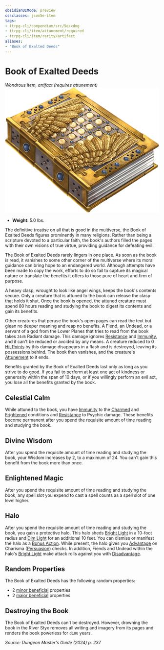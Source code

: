 ```yaml
---
obsidianUIMode: preview
cssclasses: json5e-item
tags:
- ttrpg-cli/compendium/src/5e/xdmg
- ttrpg-cli/item/attunement/required
- ttrpg-cli/item/rarity/artifact
aliases: 
- "Book of Exalted Deeds"
---
```

# Book of Exalted Deeds
*Wondrous item, artifact (requires attunement)*  
![](Інструменти%20ДМ/CLI/items/img/book-of-exalted-deeds.webp#right)

- **Weight**: 5.0 lbs.

The definitive treatise on all that is good in the multiverse, the Book of Exalted Deeds figures prominently in many religions. Rather than being a scripture devoted to a particular faith, the book's authors filled the pages with their own visions of true virtue, providing guidance for defeating evil.

The Book of Exalted Deeds rarely lingers in one place. As soon as the book is read, it vanishes to some other corner of the multiverse where its moral guidance can bring hope to an endangered world. Although attempts have been made to copy the work, efforts to do so fail to capture its magical nature or translate the benefits it offers to those pure of heart and firm of purpose.

A heavy clasp, wrought to look like angel wings, keeps the book's contents secure. Only a creature that is attuned to the book can release the clasp that holds it shut. Once the book is opened, the attuned creature must spend 80 hours reading and studying the book to digest its contents and gain its benefits.

Other creatures that peruse the book's open pages can read the text but glean no deeper meaning and reap no benefits. A Fiend, an Undead, or a servant of a god from the Lower Planes that tries to read from the book takes `24d6` Radiant damage. This damage ignores [Resistance](Інструменти%20ДМ/CLI/rules/variant-rules/resistance-xphb.md) and [Immunity](Інструменти%20ДМ/CLI/rules/variant-rules/immunity-xphb.md), and it can't be reduced or avoided by any means. A creature reduced to 0 [Hit Points](Інструменти%20ДМ/CLI/rules/variant-rules/hit-points-xphb.md) by this damage disappears in a flash and is destroyed, leaving its possessions behind. The book then vanishes, and the creature's [Attunement](Інструменти%20ДМ/CLI/rules/variant-rules/attunement-xphb.md) to it ends.

Benefits granted by the Book of Exalted Deeds last only as long as you strive to do good. If you fail to perform at least one act of kindness or generosity within the span of 10 days, or if you willingly perform an evil act, you lose all the benefits granted by the book.

## Celestial Calm

While attuned to the book, you have [Immunity](Інструменти%20ДМ/CLI/rules/variant-rules/immunity-xphb.md) to the [Charmed](Інструменти%20ДМ/CLI/rules/conditions.md#Charmed) and [Frightened](Інструменти%20ДМ/CLI/rules/conditions.md#Frightened) conditions and [Resistance](Інструменти%20ДМ/CLI/rules/variant-rules/resistance-xphb.md) to Psychic damage. These benefits become permanent after you spend the requisite amount of time reading and studying the book.

## Divine Wisdom

After you spend the requisite amount of time reading and studying the book, your Wisdom increases by 2, to a maximum of 24. You can't gain this benefit from the book more than once.

## Enlightened Magic

After you spend the requisite amount of time reading and studying the book, any spell slot you expend to cast a spell counts as a spell slot of one level higher.

## Halo

After you spend the requisite amount of time reading and studying the book, you gain a protective halo. This halo sheds [Bright Light](Інструменти%20ДМ/CLI/rules/variant-rules/bright-light-xphb.md) in a 10-foot radius and [Dim Light](Інструменти%20ДМ/CLI/rules/variant-rules/dim-light-xphb.md) for an additional 10 feet. You can dismiss or manifest the halo as a [Bonus Action](Інструменти%20ДМ/CLI/rules/variant-rules/bonus-action-xphb.md). While present, the halo gives you [Advantage](Інструменти%20ДМ/CLI/rules/variant-rules/advantage-xphb.md) on Charisma ([Persuasion](Інструменти%20ДМ/CLI/rules/skills.md#Persuasion)) checks. In addition, Fiends and Undead within the halo's [Bright Light](Інструменти%20ДМ/CLI/rules/variant-rules/bright-light-xphb.md) make attack rolls against you with [Disadvantage](Інструменти%20ДМ/CLI/rules/variant-rules/disadvantage-xphb.md).

## Random Properties

The Book of Exalted Deeds has the following random properties:

- 2 [minor beneficial](Інструменти%20ДМ/CLI/tables/artifact-properties-minor-beneficial-properties-xdmg.md) properties  
- 2 [major beneficial](Інструменти%20ДМ/CLI/tables/artifact-properties-major-beneficial-properties-xdmg.md) properties  

## Destroying the Book

The Book of Exalted Deeds can't be destroyed. However, drowning the book in the River Styx removes all writing and imagery from its pages and renders the book powerless for `d100` years.

*Source: Dungeon Master's Guide (2024) p. 237*